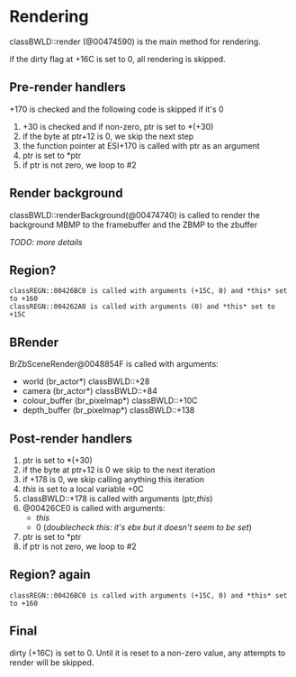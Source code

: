 Rendering
=========


classBWLD::render (@00474590) is the main method for rendering. 

if the dirty flag at +16C is set to 0, all rendering is skipped.

Pre-render handlers
-------------------

+170 is checked and the following code is skipped if it's 0

1. +30 is checked and if non-zero, ptr is set to *(+30)
2. if the byte at ptr+12 is 0, we skip the next step
3. the function pointer at ESI+170 is called with ptr as an argument
4. ptr is set to *ptr
5. if ptr is not zero, we loop to #2


Render background
-----------------
classBWLD::renderBackground(@00474740) is called to render 
the background MBMP to the framebuffer and the ZBMP to the zbuffer

*TODO: more details*

Region?
-------
	classREGN::00426BC0 is called with arguments (+15C, 0) and *this* set to +160
	classREGN::004262A0 is called with arguments (0) and *this* set to +15C

BRender
-------

BrZbSceneRender@0048854F is called with arguments:

* world (br_actor*) classBWLD::+28
* camera (br_actor*) classBWLD::+84
* colour_buffer (br_pixelmap*) classBWLD::+10C
* depth_buffer (br_pixelmap*) classBWLD::+138


Post-render handlers
-------------------
1. ptr is set to *(+30)
2. if the byte at ptr+12 is 0 we skip to the next iteration
3. if +178 is 0, we skip calling anything this iteration
4. *this* is set to a local variable +0C
5. classBWLD::+178 is called with arguments (ptr,*this*)
6. @00426CE0 is called with arguments:
	* *this*
	* 0 (*doublecheck this: it's ebx but it doesn't seem to be set*)
7. ptr is set to *ptr
8. if ptr is not zero, we loop to #2

Region? again
-------
	classREGN::00426BC0 is called with arguments (+15C, 0) and *this* set to +160


Final
-----
dirty (+16C) is set to 0. Until it is reset to a non-zero value, any attempts to render will be skipped.